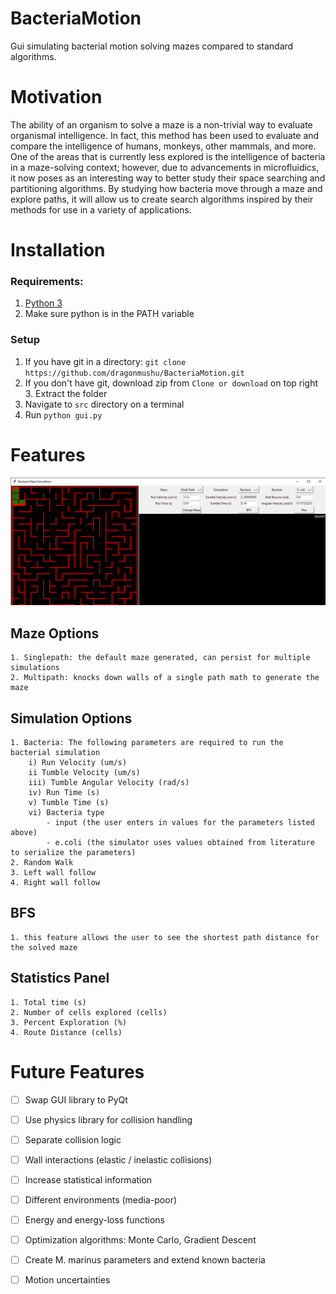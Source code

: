 # BacteriaMotion
Gui simulating bacterial motion solving mazes compared to standard algorithms.

# Motivation
The ability of an organism to solve a maze is a non-trivial way to evaluate organismal intelligence. In fact, this method has been used to evaluate and compare the intelligence of humans, monkeys, other mammals, and more. One of the areas that is currently less explored is the intelligence of bacteria in a maze-solving context; however, due to advancements in microfluidics, it now poses as an interesting way to better study their space searching and partitioning algorithms. By studying how bacteria move through a maze and explore paths, it will allow us to create search algorithms inspired by their methods for use in a variety of applications. 

# Installation

### Requirements:
1. [Python 3](https://www.python.org/downloads/) 
2. Make sure python is in the PATH variable

### Setup
1. If you have git in a directory: `git clone https://github.com/dragonmushu/BacteriaMotion.git`  
2. If you don't have git, download zip from `Clone or download` on top right
    3. Extract the folder
3. Navigate to `src` directory on a terminal
4. Run `python gui.py`

# Features

![Example E.Coli Run](images/ecoli_example.png)

## Maze Options
    1. Singlepath: the default maze generated, can persist for multiple simulations
    2. Multipath: knocks down walls of a single path math to generate the maze

## Simulation Options
    1. Bacteria: The following parameters are required to run the bacterial simulation
        i) Run Velocity (um/s)
        ii Tumble Velocity (um/s)
        iii) Tumble Angular Velocity (rad/s)
        iv) Run Time (s)
        v) Tumble Time (s) 
        vi) Bacteria type
            - input (the user enters in values for the parameters listed above)
            - e.coli (the simulator uses values obtained from literature to serialize the parameters)
    2. Random Walk
    3. Left wall follow
    4. Right wall follow
    
## BFS
    1. this feature allows the user to see the shortest path distance for the solved maze

## Statistics Panel
    1. Total time (s)
    2. Number of cells explored (cells)
    3. Percent Exploration (%)
    4. Route Distance (cells)

# Future Features

- [ ] Swap GUI library to PyQt
- [ ] Use physics library for collision handling
- [ ] Separate collision logic
- [ ] Wall interactions (elastic / inelastic collisions)
- [ ] Increase statistical information
- [ ] Different environments (media-poor)
- [ ] Energy and energy-loss functions
- [ ] Optimization algorithms: Monte Carlo, Gradient Descent
- [ ] Create M. marinus parameters and extend known bacteria
- [ ] Motion uncertainties

